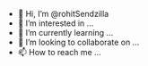 - 👋 Hi, I’m @rohitSendzilla
- 👀 I’m interested in ...
- 🌱 I’m currently learning ...
- 💞️ I’m looking to collaborate on ...
- 📫 How to reach me ...

<!---
rohitSendzilla/rohitSendzilla is a ✨ special ✨ repository because its `README.md` (this file) appears on your GitHub profile.
You can click the Preview link to take a look at your changes.
--->
